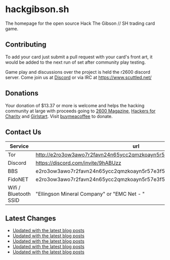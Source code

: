 # hackgibson.sh
The homepage for the open source Hack The Gibson // SH trading card game.


## Contributing

To add your card just submit a pull request with your card's front art, it would be added to the next run of set after community play testing.

Game play and discussions over the project is held the r2600 discord server. Come join us at [Discord](https://discord.com/invite/9hABUzz) or via IRC at https://www.scuttled.net/


## Donations

Your donation of $13.37 or more is welcome and helps the hacking community at large with proceeds going to [2600 Magazine](https://2600.com/), [Hackers for Charity](https://hackersforcharity.org) and [Girlstart](https://girlstart.org).  Visit [buymeacoffee](https://www.buymeacoffee.com/hackgibson.sh) to donate.


## Contact Us

Service | url
-|-
Tor | http://e2ro3ow3awo7r2favn24n65ycc2qmzkoayn5r57e3f56nvjwdcgg32ad.onion
Discord | https://discord.com/invite/9hABUzz
BBS | e2ro3ow3awo7r2favn24n65ycc2qmzkoayn5r57e3f56nvjwdcgg32ad.onion:23
FidoNET | e2ro3ow3awo7r2favn24n65ycc2qmzkoayn5r57e3f56nvjwdcgg32ad.onion:24554
Wifi / Bluetooth SSID | "Ellingson Mineral Company" or "EMC Net - <fidonet address>"

## Latest Changes
<!-- BLOG-POST-LIST:START -->
- [Updated with the latest blog posts](https://github.com/DFW2600/hackgibson.sh/commit/0dba2efee9de6142f0631f880418e60b4585a6d3)
- [Updated with the latest blog posts](https://github.com/DFW2600/hackgibson.sh/commit/664bcd9e8f20a5ca8b1c5e215a19d3db5b2bbe4c)
- [Updated with the latest blog posts](https://github.com/DFW2600/hackgibson.sh/commit/5f9b80f74103d7f65f352b4cf568c442b0022683)
- [Updated with the latest blog posts](https://github.com/DFW2600/hackgibson.sh/commit/8cc766d43bc33fb0537ce1ef0b8df0b62c085399)
- [Updated with the latest blog posts](https://github.com/DFW2600/hackgibson.sh/commit/aee4058b476f0f9741aa197b84881acc50ae3b3c)
<!-- BLOG-POST-LIST:END -->
